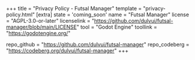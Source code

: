 +++
title = "Privacy Policy - Futsal Manager"
template = "privacy-policy.html"
[extra]
state = 'coming_soon'
name = "Futsal Manager"
license = "AGPL-3.0-or-later"
licenselink = "https://github.com/dulvui/futsal-manager/blob/main/LICENSE"
tool = "Godot Engine"
toollink = "https://godotengine.org/"

repo_github = "https://github.com/dulvui/futsal-manager"
repo_codeberg = "https://codeberg.org/dulvui/futsal-manager"
+++